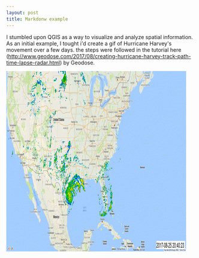 ```yaml
---
layout: post
title: Markdonw example
---
```


I stumbled upon QGIS as a way to visualize and analyze spatial information. As an initial example, I tought 
i'd create a gif of Hurricane Harvey's movement over a few days. the steps were followed in the tutorial here (http://www.geodose.com/2017/08/creating-hurricane-harvey-track-path-time-lapse-radar.html) by Geodose. 

![Hurricane Katrina gif](/images/file.gif)



